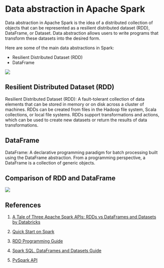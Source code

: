 # Data abstraction in Apache Spark
Data abstraction in Apache Spark is the 
idea of a distributed collection of objects 
that can be represented as a resilient 
distributed dataset (RDD), DataFrame, or 
Dataset. Data abstraction allows users to 
write programs that transform these datasets 
into the desired form. 

Here are some of the main data abstractions in Spark:

* Resilient Distributed Dataset (RDD)
* DataFrame

![](./rdd_dataframe_history.png)


## Resilient Distributed Dataset (RDD)
Resilient Distributed Dataset (RDD): A fault-tolerant
collection of data elements that can be stored in memory 
or on disk across a cluster of machines. RDDs can be 
created from files in the Hadoop file system, Scala
collections, or local file systems. RDDs support
transformations and actions, which can be used to 
create new datasets or return the results of data transformations.


## DataFrame
DataFrame: A declarative programming paradigm for 
batch processing built using the DataFrame abstraction. 
From a programming perspective, a DataFrame is a 
collection of generic objects.

## Comparison of RDD and DataFrame
![](./rdd_dataframe_and_dataset_comparison.webp)

## References

1. [A Tale of Three Apache Spark APIs: RDDs vs DataFrames and Datasets by Databricks](https://www.databricks.com/blog/2016/07/14/a-tale-of-three-apache-spark-apis-rdds-dataframes-and-datasets.html)

2. [Quick Start on Spark](https://spark.apache.org/docs/latest/quick-start.html)

3. [RDD Programming Guide](https://spark.apache.org/docs/latest/rdd-programming-guide.html)

4. [Spark SQL, DataFrames and Datasets Guide](https://spark.apache.org/docs/latest/sql-programming-guide.html)

5. [PySpark API](https://spark.apache.org/docs/latest/api/python/index.html)
